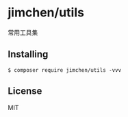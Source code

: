 # jimchen/utils

常用工具集

## Installing

```shell
$ composer require jimchen/utils -vvv
```

## License

MIT